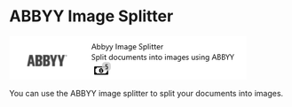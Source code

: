 # ABBYY Image Splitter

![](../../assets/49.png)

You can use the ABBYY image splitter to split your documents into images.
